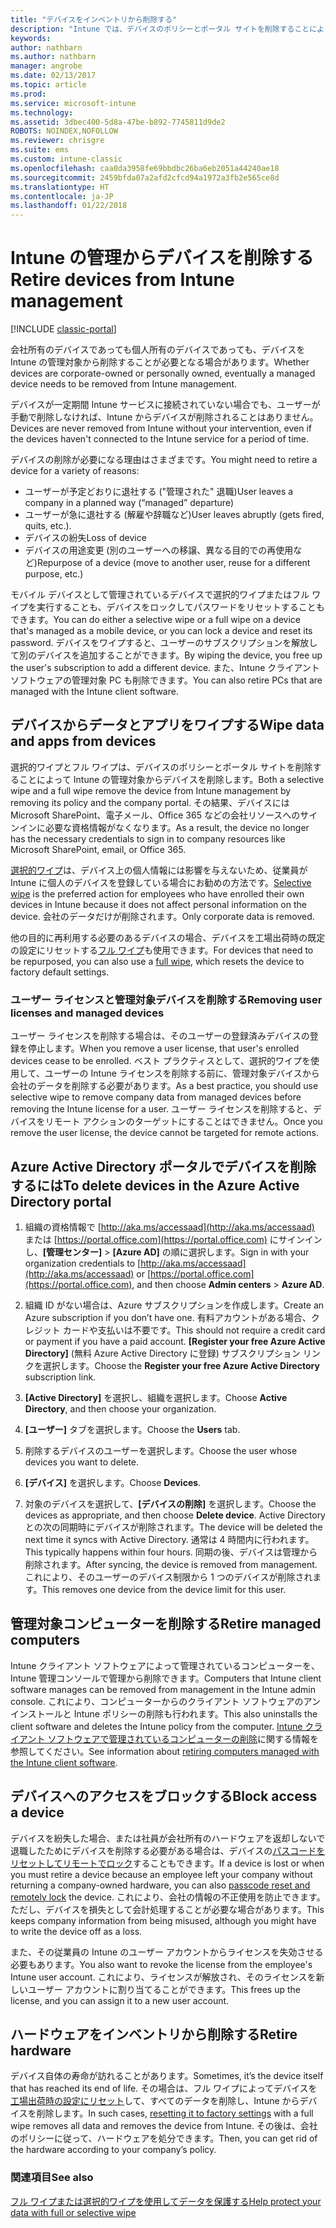```yaml
---
title: "デバイスをインベントリから削除する"
description: "Intune では、デバイスのポリシーとポータル サイトを削除することによって Intune の管理対象からデバイスを削除する選択的ワイプとフル ワイプの両方をサポートします。"
keywords: 
author: nathbarn
ms.author: nathbarn
manager: angrobe
ms.date: 02/13/2017
ms.topic: article
ms.prod: 
ms.service: microsoft-intune
ms.technology: 
ms.assetid: 3dbec400-5d8a-47be-b892-7745811d9de2
ROBOTS: NOINDEX,NOFOLLOW
ms.reviewer: chrisgre
ms.suite: ems
ms.custom: intune-classic
ms.openlocfilehash: caa0da3958fe69bbdbc26ba6eb2051a44240ae18
ms.sourcegitcommit: 2459bfda07a2afd2cfcd94a1972a3fb2e565ce8d
ms.translationtype: HT
ms.contentlocale: ja-JP
ms.lasthandoff: 01/22/2018
---
```

# <a name="retire-devices-from-intune-management"></a><span data-ttu-id="35c7f-103">Intune の管理からデバイスを削除する</span><span class="sxs-lookup"><span data-stu-id="35c7f-103">Retire devices from Intune management</span></span>

[!INCLUDE [classic-portal](../includes/classic-portal.md)]

<span data-ttu-id="35c7f-104">会社所有のデバイスであっても個人所有のデバイスであっても、デバイスを Intune の管理対象から削除することが必要となる場合があります。</span><span class="sxs-lookup"><span data-stu-id="35c7f-104">Whether devices are corporate-owned or personally owned, eventually a managed device needs to be removed from Intune management.</span></span>

<span data-ttu-id="35c7f-105">デバイスが一定期間 Intune サービスに接続されていない場合でも、ユーザーが手動で削除しなければ、Intune からデバイスが削除されることはありません。</span><span class="sxs-lookup"><span data-stu-id="35c7f-105">Devices are never removed from Intune without your intervention, even if the devices haven't connected to the Intune service for a period of time.</span></span>

<span data-ttu-id="35c7f-106">デバイスの削除が必要になる理由はさまざまです。</span><span class="sxs-lookup"><span data-stu-id="35c7f-106">You might need to retire a device for a variety of reasons:</span></span>

-   <span data-ttu-id="35c7f-107">ユーザーが予定どおりに退社する ("管理された" 退職)</span><span class="sxs-lookup"><span data-stu-id="35c7f-107">User leaves a company in a planned way (“managed” departure)</span></span>
-   <span data-ttu-id="35c7f-108">ユーザーが急に退社する (解雇や辞職など)</span><span class="sxs-lookup"><span data-stu-id="35c7f-108">User leaves abruptly (gets fired, quits, etc.).</span></span>
-   <span data-ttu-id="35c7f-109">デバイスの紛失</span><span class="sxs-lookup"><span data-stu-id="35c7f-109">Loss of device</span></span>
-   <span data-ttu-id="35c7f-110">デバイスの用途変更 (別のユーザーへの移譲、異なる目的での再使用など)</span><span class="sxs-lookup"><span data-stu-id="35c7f-110">Repurpose of a device (move to another user, reuse for a different purpose, etc.)</span></span>

<span data-ttu-id="35c7f-111">モバイル デバイスとして管理されているデバイスで選択的ワイプまたはフル ワイプを実行することも、デバイスをロックしてパスワードをリセットすることもできます。</span><span class="sxs-lookup"><span data-stu-id="35c7f-111">You can do either a selective wipe or a full wipe on a device that's managed as a mobile device, or you can lock a device and reset its password.</span></span> <span data-ttu-id="35c7f-112">デバイスをワイプすると、ユーザーのサブスクリプションを解放して別のデバイスを追加することができます。</span><span class="sxs-lookup"><span data-stu-id="35c7f-112">By wiping the device, you free up the user's subscription to add a different device.</span></span> <span data-ttu-id="35c7f-113">また、Intune クライアント ソフトウェアの管理対象 PC も削除できます。</span><span class="sxs-lookup"><span data-stu-id="35c7f-113">You can also retire PCs that are managed with the Intune client software.</span></span>

## <a name="wipe-data-and-apps-from-devices"></a><span data-ttu-id="35c7f-114">デバイスからデータとアプリをワイプする</span><span class="sxs-lookup"><span data-stu-id="35c7f-114">Wipe data and apps from devices</span></span>
<span data-ttu-id="35c7f-115">選択的ワイプとフル ワイプは、デバイスのポリシーとポータル サイトを削除することによって Intune の管理対象からデバイスを削除します。</span><span class="sxs-lookup"><span data-stu-id="35c7f-115">Both a selective wipe and a full wipe remove the device from Intune management by removing its policy and the company portal.</span></span> <span data-ttu-id="35c7f-116">その結果、デバイスには Microsoft SharePoint、電子メール、Office 365 などの会社リソースへのサインインに必要な資格情報がなくなります。</span><span class="sxs-lookup"><span data-stu-id="35c7f-116">As a result, the device no longer has the necessary credentials to sign in to company resources like Microsoft SharePoint, email, or Office 365.</span></span>

<span data-ttu-id="35c7f-117">[選択的ワイプ](use-remote-wipe-to-help-protect-data-using-microsoft-intune.md#selective-wipe)は、デバイス上の個人情報には影響を与えないため、従業員が Intune に個人のデバイスを登録している場合にお勧めの方法です。</span><span class="sxs-lookup"><span data-stu-id="35c7f-117">[Selective wipe](use-remote-wipe-to-help-protect-data-using-microsoft-intune.md#selective-wipe) is the preferred action for employees who have enrolled their own devices in Intune because it does not affect personal information on the device.</span></span> <span data-ttu-id="35c7f-118">会社のデータだけが削除されます。</span><span class="sxs-lookup"><span data-stu-id="35c7f-118">Only corporate data is removed.</span></span>

<span data-ttu-id="35c7f-119">他の目的に再利用する必要のあるデバイスの場合、デバイスを工場出荷時の既定の設定にリセットする[フル ワイプ](use-remote-wipe-to-help-protect-data-using-microsoft-intune.md#full-wipe)も使用できます。</span><span class="sxs-lookup"><span data-stu-id="35c7f-119">For devices that need to be repurposed, you can also use a [full wipe](use-remote-wipe-to-help-protect-data-using-microsoft-intune.md#full-wipe), which resets the device to factory default settings.</span></span>

### <a name="removing-user-licenses-and-managed-devices"></a><span data-ttu-id="35c7f-120">ユーザー ライセンスと管理対象デバイスを削除する</span><span class="sxs-lookup"><span data-stu-id="35c7f-120">Removing user licenses and managed devices</span></span>
<span data-ttu-id="35c7f-121">ユーザー ライセンスを削除する場合は、そのユーザーの登録済みデバイスの登録を停止します。</span><span class="sxs-lookup"><span data-stu-id="35c7f-121">When you remove a user license, that user's enrolled devices cease to be enrolled.</span></span> <span data-ttu-id="35c7f-122">ベスト プラクティスとして、選択的ワイプを使用して、ユーザーの Intune ライセンスを削除する前に、管理対象デバイスから会社のデータを削除する必要があります。</span><span class="sxs-lookup"><span data-stu-id="35c7f-122">As a best practice, you should use selective wipe to remove company data from managed devices before removing the Intune license for a user.</span></span> <span data-ttu-id="35c7f-123">ユーザー ライセンスを削除すると、デバイスをリモート アクションのターゲットにすることはできません。</span><span class="sxs-lookup"><span data-stu-id="35c7f-123">Once you remove the user license, the device cannot be targeted for remote actions.</span></span>

## <a name="to-delete-devices-in-the-azure-active-directory-portal"></a><span data-ttu-id="35c7f-124">Azure Active Directory ポータルでデバイスを削除するには</span><span class="sxs-lookup"><span data-stu-id="35c7f-124">To delete devices in the Azure Active Directory portal</span></span>

1.  <span data-ttu-id="35c7f-125">組織の資格情報で [http://aka.ms/accessaad](http://aka.ms/accessaad) または [https://portal.office.com](https://portal.office.com) にサインインし、**[管理センター]** &gt; **[Azure AD]** の順に選択します。</span><span class="sxs-lookup"><span data-stu-id="35c7f-125">Sign in with your organization credentials to [http://aka.ms/accessaad](http://aka.ms/accessaad) or [https://portal.office.com](https://portal.office.com), and then choose **Admin centers** &gt; **Azure AD**.</span></span>

2.  <span data-ttu-id="35c7f-126">組織 ID がない場合は、Azure サブスクリプションを作成します。</span><span class="sxs-lookup"><span data-stu-id="35c7f-126">Create an Azure subscription if you don’t have one.</span></span> <span data-ttu-id="35c7f-127">有料アカウントがある場合、クレジット カードや支払いは不要です。</span><span class="sxs-lookup"><span data-stu-id="35c7f-127">This should not require a credit card or payment if you have a paid account.</span></span> <span data-ttu-id="35c7f-128">**[Register your free Azure Active Directory]** (無料 Azure Active Directory に登録) サブスクリプション リンクを選択します。</span><span class="sxs-lookup"><span data-stu-id="35c7f-128">Choose the **Register your free Azure Active Directory** subscription link.</span></span>

4.  <span data-ttu-id="35c7f-129">**[Active Directory]** を選択し、組織を選択します。</span><span class="sxs-lookup"><span data-stu-id="35c7f-129">Choose **Active Directory**, and then choose your organization.</span></span>

5.  <span data-ttu-id="35c7f-130">**[ユーザー]** タブを選択します。</span><span class="sxs-lookup"><span data-stu-id="35c7f-130">Choose the **Users** tab.</span></span>

6.  <span data-ttu-id="35c7f-131">削除するデバイスのユーザーを選択します。</span><span class="sxs-lookup"><span data-stu-id="35c7f-131">Choose the user whose devices you want to delete.</span></span>

7.  <span data-ttu-id="35c7f-132">**[デバイス]** を選択します。</span><span class="sxs-lookup"><span data-stu-id="35c7f-132">Choose **Devices**.</span></span>

8.  <span data-ttu-id="35c7f-133">対象のデバイスを選択して、**[デバイスの削除]** を選択します。</span><span class="sxs-lookup"><span data-stu-id="35c7f-133">Choose the devices as appropriate, and then choose **Delete device**.</span></span> <span data-ttu-id="35c7f-134">Active Directory との次の同期時にデバイスが削除されます。</span><span class="sxs-lookup"><span data-stu-id="35c7f-134">The device will be deleted the next time it syncs with Active Directory.</span></span> <span data-ttu-id="35c7f-135">通常は 4 時間内に行われます。</span><span class="sxs-lookup"><span data-stu-id="35c7f-135">This typically happens within four hours.</span></span> <span data-ttu-id="35c7f-136">同期の後、デバイスは管理から削除されます。</span><span class="sxs-lookup"><span data-stu-id="35c7f-136">After syncing, the device is removed from management.</span></span> <span data-ttu-id="35c7f-137">これにより、そのユーザーのデバイス制限から 1 つのデバイスが削除されます。</span><span class="sxs-lookup"><span data-stu-id="35c7f-137">This removes one device from the device limit for this user.</span></span>

## <a name="retire-managed-computers"></a><span data-ttu-id="35c7f-138">管理対象コンピューターを削除する</span><span class="sxs-lookup"><span data-stu-id="35c7f-138">Retire managed computers</span></span>
<span data-ttu-id="35c7f-139">Intune クライアント ソフトウェアによって管理されているコンピューターを、Intune 管理コンソールで管理から削除できます。</span><span class="sxs-lookup"><span data-stu-id="35c7f-139">Computers that Intune client software manages can be removed from management in the Intune admin console.</span></span> <span data-ttu-id="35c7f-140">これにより、コンピューターからのクライアント ソフトウェアのアンインストールと Intune ポリシーの削除も行われます。</span><span class="sxs-lookup"><span data-stu-id="35c7f-140">This also uninstalls the client software and deletes the Intune policy from the computer.</span></span> <span data-ttu-id="35c7f-141">[Intune クライアント ソフトウェアで管理されているコンピューターの削除](retire-a-windows-pc-with-microsoft-intune.md)に関する情報を参照してください。</span><span class="sxs-lookup"><span data-stu-id="35c7f-141">See information about [retiring computers managed with the Intune client software](retire-a-windows-pc-with-microsoft-intune.md).</span></span>

## <a name="block-access-a-device"></a><span data-ttu-id="35c7f-142">デバイスへのアクセスをブロックする</span><span class="sxs-lookup"><span data-stu-id="35c7f-142">Block access a device</span></span>
<span data-ttu-id="35c7f-143">デバイスを紛失した場合、または社員が会社所有のハードウェアを返却しないで退職したためにデバイスを削除する必要がある場合は、デバイスの[パスコードをリセットしてリモートでロック](use-remote-lock-and-passcode-reset-in-microsoft-intune.md)することもできます。</span><span class="sxs-lookup"><span data-stu-id="35c7f-143">If a device is lost or when you must retire a device because an employee left your company without returning a company-owned hardware, you can also [passcode reset and remotely lock](use-remote-lock-and-passcode-reset-in-microsoft-intune.md) the device.</span></span> <span data-ttu-id="35c7f-144">これにより、会社の情報の不正使用を防止できます。ただし、デバイスを損失として会計処理することが必要な場合があります。</span><span class="sxs-lookup"><span data-stu-id="35c7f-144">This keeps company information from being misused, although you might have to write the device off as a loss.</span></span>

<span data-ttu-id="35c7f-145">また、その従業員の Intune のユーザー アカウントからライセンスを失効させる必要もあります。</span><span class="sxs-lookup"><span data-stu-id="35c7f-145">You also want to revoke the license from the employee's Intune user account.</span></span> <span data-ttu-id="35c7f-146">これにより、ライセンスが解放され、そのライセンスを新しいユーザー アカウントに割り当てることができます。</span><span class="sxs-lookup"><span data-stu-id="35c7f-146">This frees up the license, and you can assign it to a new user account.</span></span>

## <a name="retire-hardware"></a><span data-ttu-id="35c7f-147">ハードウェアをインベントリから削除する</span><span class="sxs-lookup"><span data-stu-id="35c7f-147">Retire hardware</span></span>
<span data-ttu-id="35c7f-148">デバイス自体の寿命が訪れることがあります。</span><span class="sxs-lookup"><span data-stu-id="35c7f-148">Sometimes, it’s the device itself that has reached its end of life.</span></span> <span data-ttu-id="35c7f-149">その場合は、フル ワイプによってデバイスを[工場出荷時の設定にリセット](use-remote-wipe-to-help-protect-data-using-microsoft-intune.md)して、すべてのデータを削除し、Intune からデバイスを削除します。</span><span class="sxs-lookup"><span data-stu-id="35c7f-149">In such cases, [resetting it to factory settings](use-remote-wipe-to-help-protect-data-using-microsoft-intune.md) with a full wipe removes all data and removes the device from Intune.</span></span> <span data-ttu-id="35c7f-150">その後は、会社のポリシーに従って、ハードウェアを処分できます。</span><span class="sxs-lookup"><span data-stu-id="35c7f-150">Then, you can get rid of the hardware according to your company’s policy.</span></span>

### <a name="see-also"></a><span data-ttu-id="35c7f-151">関連項目</span><span class="sxs-lookup"><span data-stu-id="35c7f-151">See also</span></span>
[<span data-ttu-id="35c7f-152">フル ワイプまたは選択的ワイプを使用してデータを保護する</span><span class="sxs-lookup"><span data-stu-id="35c7f-152">Help protect your data with full or selective wipe</span></span>](use-remote-wipe-to-help-protect-data-using-microsoft-intune.md)
